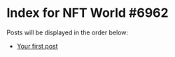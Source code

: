 # Index for NFT World #6962
Posts will be displayed in the order below:

- [Your first post](./001-first.md)

